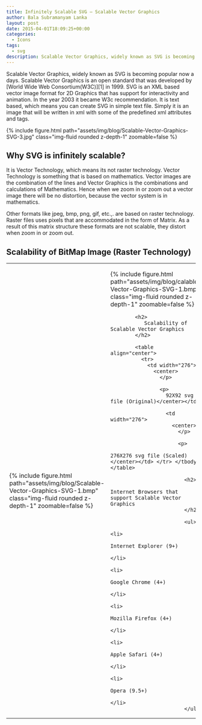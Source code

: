 ```yaml
---
title: Infinitely Scalable SVG – Scalable Vector Graphics
author: Bala Subramanyam Lanka
layout: post
date: 2015-04-01T18:09:25+00:00
categories:
  - Icons
tags:
  - svg
description: Scalable Vector Graphics, widely known as SVG is becoming popular now a days. Scalable Vector Graphics is an open standard that was developed by [World Wide Web Consortium(W3C)][1] in 1999.
---
```

Scalable Vector Graphics, widely known as SVG is becoming popular now a days. Scalable Vector Graphics is an open standard that was developed by [World Wide Web Consortium(W3C)][1] in 1999. SVG is an XML based vector image format for 2D Graphics that has support for interactivity and animation. In the year 2003 it became W3c recommendation. It is text based, which means you can create SVG in simple text file. Simply it is an image that will be written in xml with some of the predefined xml attributes and tags.

{% include figure.html path="assets/img/blog/Scalable-Vector-Graphics-SVG-3.jpg" class="img-fluid rounded z-depth-1" zoomable=false %}

## Why SVG is infinitely scalable?

It is Vector Technology, which means its not raster technology. Vector Technology is something that is based on mathematics. Vector images are the combination of the lines and Vector Graphics is the combinations and calculations of Mathematics. Hence when we zoom in or zoom out a vector image there will be no distortion, because the vector system is in mathematics.

Other formats like jpeg, bmp, png, gif, etc.,. are based on raster technology. Raster files uses pixels that are accommodated in the form of Matrix. As a result of this matrix structure these formats are not scalable, they distort when zoom in or zoom out.

##  Scalability of BitMap Image (Raster Technology)

<table>
  <tr>
    <td>
      <p>
        {% include figure.html path="assets/img/blog/Scalable-Vector-Graphics-SVG-1.bmp" class="img-fluid rounded z-depth-1" zoomable=false %}
        <td>
          <p>
            {% include figure.html path="assets/img/blog/calable-Vector-Graphics-SVG-1.bmp" class="img-fluid rounded z-depth-1" zoomable=false %}

            <h2>
               Scalability of Scalable Vector Graphics
            </h2>
            
            <table align="center">
              <tr>
                <td width="276">
                  <center>
                    </p> 
                    
                    <p>
                      92X92 svg file (Original)</center></td> 
                      
                      <td width="276">
                        <center>
                          </p> 
                          
                          <p>
                            276X276 svg file (Scaled)</center></td> </tr> </tbody> </table> 
                            
                            <h2>
                              Internet Browsers that support Scalable Vector Graphics
                            </h2>
                            
                            <ul>
                              <li>
                                Internet Explorer (9+)
                              </li>
                              <li>
                                Google Chrome (4+)
                              </li>
                              <li>
                                Mozilla Firefox (4+)
                              </li>
                              <li>
                                Apple Safari (4+)
                              </li>
                              <li>
                                Opera (9.5+)
                              </li>
                            </ul>
